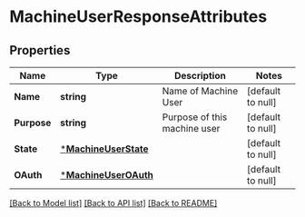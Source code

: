 # MachineUserResponseAttributes

## Properties
Name | Type | Description | Notes
------------ | ------------- | ------------- | -------------
**Name** | **string** | Name of Machine User | [default to null]
**Purpose** | **string** | Purpose of this machine user | [default to null]
**State** | [***MachineUserState**](MachineUserState.md) |  | [default to null]
**OAuth** | [***MachineUserOAuth**](MachineUserOAuth.md) |  | [default to null]

[[Back to Model list]](../README.md#documentation-for-models) [[Back to API list]](../README.md#documentation-for-api-endpoints) [[Back to README]](../README.md)

